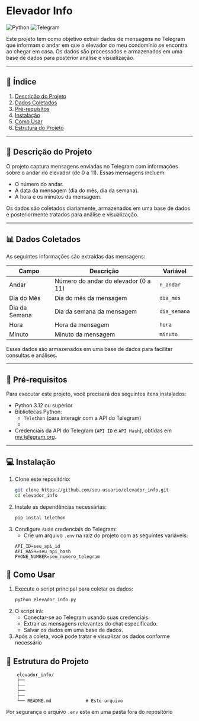 # Elevador Info

![Python](https://img.shields.io/badge/Python-3.12-red) ![Telegram](https://img.shields.io/badge/Telegram-API-red)

Este projeto tem como objetivo extrair dados de mensagens no Telegram que informam o andar em que o elevador do meu condomínio se encontra ao chegar em casa. Os dados são processados e armazenados em uma base de dados para posterior análise e visualização.

---

## 📌 Índice

1. [Descrição do Projeto](#-descrição-do-projeto)
2. [Dados Coletados](#-dados-coletados)
3. [Pré-requisitos](#-pré-requisitos)
4. [Instalação](#-instalação)
5. [Como Usar](#-como-usar)
6. [Estrutura do Projeto](#-estrutura-do-projeto)

---


## 📝 Descrição do Projeto

O projeto captura mensagens enviadas no Telegram com informações sobre o andar do elevador (de 0 a 11). Essas mensagens incluem:
- O número do andar.
- A data da mensagem (dia do mês, dia da semana).
- A hora e os minutos da mensagem.

Os dados são coletados diariamente, armazenados em uma base de dados e posteriormente tratados para análise e visualização.

---

## 📊 Dados Coletados

As seguintes informações são extraídas das mensagens:

| Campo            | Descrição                              | Variável |
|------------------|----------------------------------------|----------|
| Andar            | Número do andar do elevador (0 a 11)  | `n_andar`   |
| Dia do Mês       | Dia do mês da mensagem                | `dia_mes`   |
| Dia da Semana    | Dia da semana da mensagem             | `dia_semana`|
| Hora             | Hora da mensagem                      | `hora`      | 
| Minuto           | Minuto da mensagem                    | `minuto`    |

Esses dados são armazenados em uma base de dados para facilitar consultas e análises.

---

## 🔧 Pré-requisitos

Para executar este projeto, você precisará dos seguintes itens instalados:

- Python 3.12 ou superior
- Bibliotecas Python:
  - `Telethon` (para interagir com a API do Telegram)
  - 
- Credenciais da API do Telegram (`API ID` e `API Hash`), obtidas em [my.telegram.org](https://my.telegram.org/).

---

## 💻 Instalação

1. Clone este repositório:
   ```bash
   git clone https://github.com/seu-usuario/elevador_info.git
   cd elevador_info
   ```
2. Instale as dependências necessárias:
    ```bash
    pip instal telethon
    ```
3. Condigure suas credenciais do Telegram:
    - Crie um arquivo `.env` na raiz do projeto com as seguintes variáveis:
    ```
    API_ID=seu_api_id
    API_HASH=seu_api_hash
    PHONE_NUMBER=seu_numero_telegram
    ```

## 🚀 Como Usar
1. Execute o script principal para coletar os dados:
    ```bash
    python elevador_info.py
    ```
2. O script irá:
    - Conectar-se ao Telegram usando suas credenciais.
    - Extrair as mensagens relevantes do chat especificado.
    - Salvar os dados em uma base de dados.
3. Após a coleta, você pode tratar e visualizar os dados conforme necessário

## 📂 Estrutura do Projeto
```
    elevador_info/
    ├── 
    ├── 
    ├── 
    ├──      
    └── README.md             # Este arquivo
```
Por segurança o arquivo `.env` esta em uma pasta fora do repositório